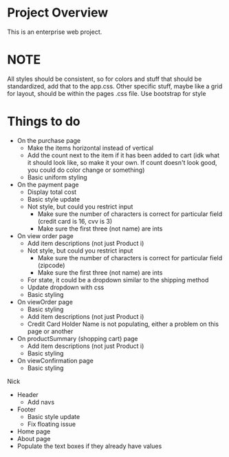 # Project Overview
This is an enterprise web project.

# NOTE
All styles should be consistent, so for colors and stuff that should be standardized, add that to the app.css. Other specific stuff, maybe like a grid for layout, should be within the pages .css file.
Use bootstrap for style

# Things to do
- On the purchase page
  - Make the items horizontal instead of vertical
  - Add the count next to the item if it has been added to cart (idk what it should look like, so make it your own. If count doesn't look good, you could do color change or something)
  - Basic uniform styling
- On the payment page
  - Display total cost
  - Basic style update
  - Not style, but could you restrict input
    - Make sure the number of characters is correct for particular field (credit card is 16, cvv is 3)
    - Make sure the first three (not name) are ints
- On view order page
  - Add item descriptions (not just Product i)
  - Not style, but could you restrict input
    - Make sure the number of characters is correct for particular field (zipcode)
    - Make sure the first three (not name) are ints
  - For state, it could be a dropdown similar to the shipping method
  - Update dropdown with css
  - Basic styling
- On viewOrder page
  - Basic styling
  - Add item descriptions (not just Product i)
  - Credit Card Holder Name is not populating, either a problem on this page or another
- On productSummary (shopping cart) page
  - Add item descriptions (not just Product i)
  - Basic styling
- On viewConfirmation page
  - Basic styling
 
Nick
- Header
  - Add navs
- Footer
  - Basic style update
  - Fix floating issue
- Home page
- About page
- Populate the text boxes if they already have values
